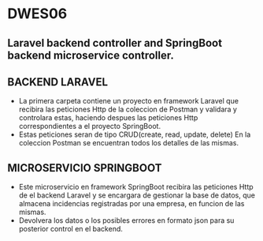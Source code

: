 # DWES06
## Laravel backend controller and SpringBoot backend microservice controller.

## BACKEND LARAVEL

- La primera carpeta contiene un proyecto en framework Laravel que recibira las peticiones Http de la coleccion de Postman y validara y controlara estas, haciendo despues las peticiones Http correspondientes a el proyecto SpringBoot.
- Estas peticiones seran de tipo CRUD(create, read, update, delete) En la coleccion Postman se encuentran todos los detalles de las mismas.

## MICROSERVICIO SPRINGBOOT

- Este microservicio en framework SpringBoot recibira las peticiones Http de el backend Laravel y se encargara de gestionar la base de datos, que almacena incidencias registradas por una empresa, en funcion de las mismas.
- Devolvera los datos o los posibles errores en formato json para su posterior control en el backend.
